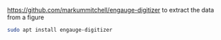 https://github.com/markummitchell/engauge-digitizer to extract the data from a figure

```bash
sudo apt install engauge-digitizer
```
